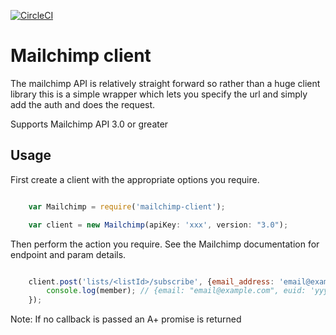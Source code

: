 [![CircleCI](https://circleci.com/gh/pearlshare/mailchimp-client.svg?style=svg&circle-token=8465700c57b2460ac02813ecc4a7262d495e31b5)](https://circleci.com/gh/pearlshare/mailchimp-client)

# Mailchimp client

The mailchimp API is relatively straight forward so rather than a huge client library this is a simple wrapper which lets you specify the url and simply add the auth and does the request.

Supports Mailchimp API 3.0 or greater

## Usage

First create a client with the appropriate options you require.

```javascript

    var Mailchimp = require('mailchimp-client');

    var client = new Mailchimp(apiKey: 'xxx', version: "3.0");
```

Then perform the action you require. See the Mailchimp documentation for endpoint and param details.

```javascript

    client.post('lists/<listId>/subscribe', {email_address: 'email@example.com', status: 'subscribed'}, function(err, member){
        console.log(member); // {email: "email@example.com", euid: 'yyyyy', leid: 'yyyyyy'}
    });


```

Note: If no callback is passed an A+ promise is returned
